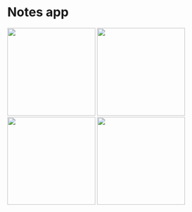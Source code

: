 # Notes app

<img src = "screenshots/1png" width = 200 />
<img src = "screenshots/2png" width = 200 />
<img src = "screenshots/3png" width = 200 />
<img src = "screenshots/4png" width = 200 />
